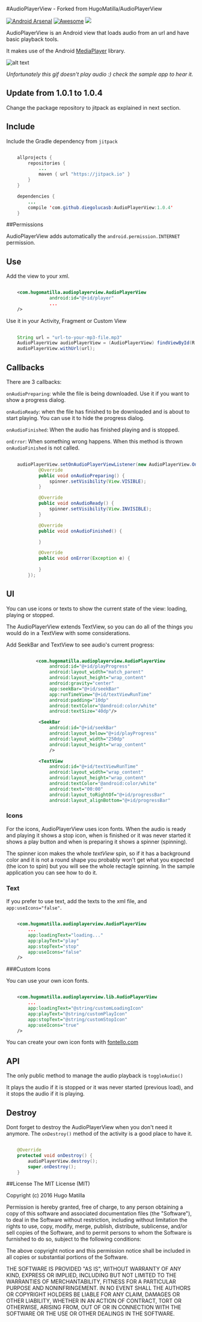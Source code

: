 #AudioPlayerView - Forked from HugoMatilla/AudioPlayerView

[![Android Arsenal](https://img.shields.io/badge/Android%20Arsenal-AudioPlayerView-green.svg?style=true)](https://android-arsenal.com/details/1/3140)
[![Awesome](https://cdn.rawgit.com/sindresorhus/awesome/d7305f38d29fed78fa85652e3a63e154dd8e8829/media/badge.svg)](https://github.com/sindresorhus/awesome)
[![](https://jitpack.io/v/HugoMatilla/AudioPlayerView.svg)](https://jitpack.io/#HugoMatilla/AudioPlayerView)


AudioPlayerView is an Android view that loads audio from an url and have basic playback tools.

It makes use of the Android [MediaPlayer](http://developer.android.com/intl/es/reference/android/media/MediaPlayer.html) library.

![alt text](./art/sample.gif)  

_Unfortunately this gif doesn't play audio :) check the sample app to hear it._

## Update from 1.0.1 to 1.0.4
Change the package repository to jitpack as explained in next section.
## Include

Include the Gradle dependency from `jitpack`

```java

    allprojects {
        repositories {
            ...
            maven { url "https://jitpack.io" }
        }
    }

    dependencies {
        ...
        compile 'com.github.diegolucasb:AudioPlayerView:1.0.4'
    }
```

##Permissions

AudioPlayerView adds automatically the `android.permission.INTERNET`  permission.

## Use

Add the view to your xml.

```xml

    <com.hugomatilla.audioplayerview.AudioPlayerView
                android:id="@+id/player"
                ...
    />
```

Use it in your Activity, Fragment or Custom View
```java
    
    String url = "url-to-your-mp3-file.mp3"
    AudioPlayerView audioPlayerView = (AudioPlayerView) findViewById(R.id.player);
    audioPlayerView.withUrl(url);
```

## Callbacks
There are 3 callbacks:

`onAudioPreparing`: while the file is being downloaded. Use it if you want to show a progress dialog.

`onAudioReady`: when the file has finished to be downloaded and is about to start playing. You can use it to hide the progress dialog.

`onAudioFinished`: When the audio has finished playing and is stopped.

`onError`: When something wrong happens. When this method is thrown `onAudioFinished` is not called.
```java
    
    audioPlayerView.setOnAudioPlayerViewListener(new AudioPlayerView.OnAudioPlayerViewListener() {
            @Override
            public void onAudioPreparing() {
                spinner.setVisibility(View.VISIBLE);
            }

            @Override
            public void onAudioReady() {
                spinner.setVisibility(View.INVISIBLE);
            }

            @Override
            public void onAudioFinished() {

            }

            @Override
            public void onError(Exception e) {
                
            }
        });
```

## UI
You can use icons or texts to show the current state of the view: loading, playing or stopped.

The AudioPlayerView extends TextView, so you can do all of the things you would do in a TextView with some considerations.

Add SeekBar and TextView to see audio's current progress:
```xml

           <com.hugomatilla.audioplayerview.AudioPlayerView
                android:id="@+id/playProgress"
                android:layout_width="match_parent"
                android:layout_height="wrap_content"
                android:gravity="center"
                app:seekBar="@+id/seekBar"
                app:runTimeView="@+id/textViewRunTime"
                android:padding="10dp"
                android:textColor="@android:color/white"
                android:textSize="40dp"/>

            <SeekBar
                android:id="@+id/seekBar"
                android:layout_below="@+id/playProgress"
                android:layout_width="250dp"
                android:layout_height="wrap_content"
                />

            <TextView
                android:id="@+id/textViewRunTime"
                android:layout_width="wrap_content"
                android:layout_height="wrap_content"
                android:textColor="@android:color/white"
                android:text="00:00"
                android:layout_toRightOf="@+id/progressBar"
                android:layout_alignBottom="@+id/progressBar"
```

### Icons
For the icons, AudioPlayerView uses icon fonts. When the audio is ready and playing it shows a stop icon, when is finished or it was never started it shows a play button and when is preparing it shows a spinner (spinning).

The spinner icon makes the whole _textView_ spin, so if it has a background color and it is not a round shape you probably won't get what you expected (the icon to spin) but you will see the whole rectagle spinning. In the sample application you can see how to do it.

### Text
If you prefer to use text, add the texts to the xml file, and `app:useIcons="false"`.

```xml

    <com.hugomatilla.audioplayerview.AudioPlayerView
        ...
        app:loadingText="loading..."
        app:playText="play"
        app:stopText="stop"
        app:useIcons="false"
    />
``` 

###Custom Icons

You can use your own icon fonts.

```xml

    <com.hugomatilla.audioplayerview.lib.AudioPlayerView
        ...
        app:loadingText="@string/customLoadingIcon"
        app:playText="@string/customPlayIcon"
        app:stopText="@string/customStopIcon"
        app:useIcons="true"
    />
``` 

You can create your own icon fonts with [fontello.com](http://fontello.com/)

## API 

The only public method to manage the audio playback is `toggleAudio()` 

It plays the audio if it is stopped or it was never started (previous load), and it stops the audio if it is playing. 

## Destroy

Dont forget to destroy the AudioPlayerView when you don't need it anymore. The `onDestroy()` method of the activity is a good place to have it.

```java

    @Override
    protected void onDestroy() {
        audioPlayerView.destroy();
        super.onDestroy();
    }
```

##License
The MIT License (MIT)

Copyright (c) 2016 Hugo Matilla

Permission is hereby granted, free of charge, to any person obtaining a copy
of this software and associated documentation files (the "Software"), to deal
in the Software without restriction, including without limitation the rights
to use, copy, modify, merge, publish, distribute, sublicense, and/or sell
copies of the Software, and to permit persons to whom the Software is
furnished to do so, subject to the following conditions:

The above copyright notice and this permission notice shall be included in all
copies or substantial portions of the Software.

THE SOFTWARE IS PROVIDED "AS IS", WITHOUT WARRANTY OF ANY KIND, EXPRESS OR
IMPLIED, INCLUDING BUT NOT LIMITED TO THE WARRANTIES OF MERCHANTABILITY,
FITNESS FOR A PARTICULAR PURPOSE AND NONINFRINGEMENT. IN NO EVENT SHALL THE
AUTHORS OR COPYRIGHT HOLDERS BE LIABLE FOR ANY CLAIM, DAMAGES OR OTHER
LIABILITY, WHETHER IN AN ACTION OF CONTRACT, TORT OR OTHERWISE, ARISING FROM,
OUT OF OR IN CONNECTION WITH THE SOFTWARE OR THE USE OR OTHER DEALINGS IN THE
SOFTWARE.
